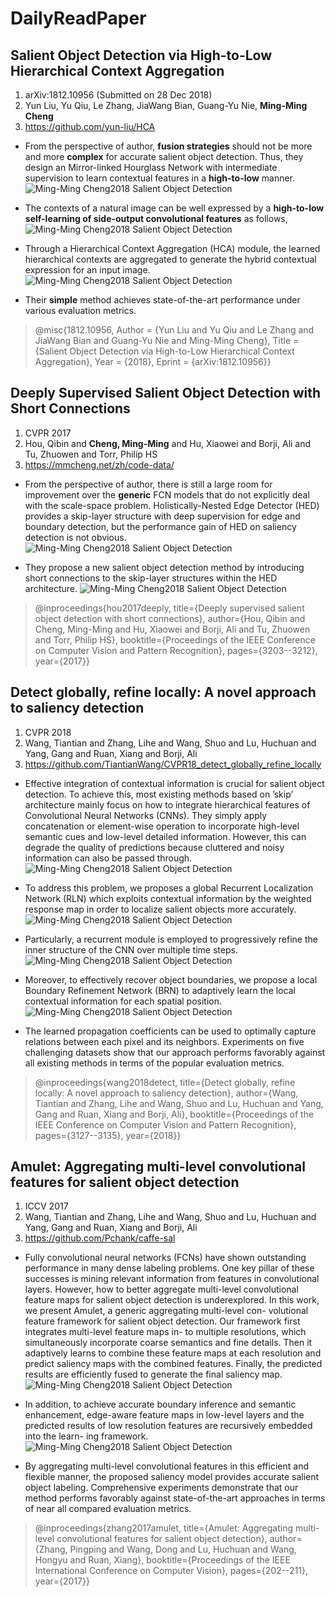 # DailyReadPaper

## Salient Object Detection via High-to-Low Hierarchical Context Aggregation
1. arXiv:1812.10956 (Submitted on 28 Dec 2018)
2. Yun Liu, Yu Qiu, Le Zhang, JiaWang Bian, Guang-Yu Nie, **Ming-Ming Cheng**
3. https://github.com/yun-liu/HCA

- From the perspective of author, **fusion strategies** should not be more and 
more **complex** for accurate salient object detection.
Thus, they design an Mirror-linked Hourglass Network with intermediate supervision to learn
 contextual features in a **high-to-low** manner. 
    ![Ming-Ming Cheng2018 Salient Object Detection](Pictures/Selection_003.png)

- The contexts of a natural image can be well expressed by a **high-to-low self-learning of side-output
convolutional features** as follows, 
    ![Ming-Ming Cheng2018 Salient Object Detection](Pictures/Selection_005.png)

- Through a Hierarchical Context Aggregation (HCA) module, the learned hierarchical contexts are aggregated to generate the hybrid 
contextual expression for an input image. 
    ![Ming-Ming Cheng2018 Salient Object Detection](Pictures/Selection_004.png)

- Their **simple** method achieves state-of-the-art 
performance under various evaluation metrics.

>@misc{1812.10956,
Author = {Yun Liu and Yu Qiu and Le Zhang and JiaWang Bian and Guang-Yu Nie and Ming-Ming Cheng},
Title = {Salient Object Detection via High-to-Low Hierarchical Context Aggregation},
Year = {2018},
Eprint = {arXiv:1812.10956}}

## Deeply Supervised Salient Object Detection with Short Connections
1. CVPR 2017
2. Hou, Qibin and **Cheng, Ming-Ming** and Hu, Xiaowei and Borji, Ali and Tu, Zhuowen and Torr, Philip HS
3. https://mmcheng.net/zh/code-data/

- From the perspective of author, there is still a large room for improvement over the **generic** FCN models 
that do not explicitly deal with the scale-space problem. Holistically-Nested Edge Detector (HED) provides a 
skip-layer structure with deep supervision for edge and boundary detection, but the performance gain of HED
on saliency detection is not obvious. 
    ![Ming-Ming Cheng2018 Salient Object Detection](Pictures/Selection_007.png)

- They propose a new salient object detection method 
by introducing short connections to the skip-layer structures within the HED
architecture. 
    ![Ming-Ming Cheng2018 Salient Object Detection](Pictures/Selection_006.png)

>@inproceedings{hou2017deeply,
  title={Deeply supervised salient object detection with short connections},
  author={Hou, Qibin and Cheng, Ming-Ming and Hu, Xiaowei and Borji, Ali and Tu, Zhuowen and Torr, Philip HS},
  booktitle={Proceedings of the IEEE Conference on Computer Vision and Pattern Recognition},
  pages={3203--3212},
  year={2017}}


## Detect globally, refine locally: A novel approach to saliency detection
1. CVPR 2018
2. Wang, Tiantian and Zhang, Lihe and Wang, Shuo and Lu, Huchuan and Yang, Gang and Ruan, Xiang and Borji, Ali
3. https://github.com/TiantianWang/CVPR18_detect_globally_refine_locally

- Effective integration of contextual information is crucial for salient object detection. To achieve this, most existing methods based on ’skip’ architecture mainly focus on how to integrate hierarchical features of Convolutional Neural Networks (CNNs). They simply apply concatenation or element-wise operation to incorporate high-level
semantic cues and low-level detailed information. However, this can degrade the quality of predictions because cluttered and noisy information can also be passed through.
    ![Ming-Ming Cheng2018 Salient Object Detection](Pictures/Selection_010.png)

- To address this problem, we proposes a global Recurrent Localization Network (RLN) which exploits contextual information by the weighted response map in order to localize salient objects more accurately. 
    ![Ming-Ming Cheng2018 Salient Object Detection](Pictures/Selection_011.png)

- Particularly, a recurrent module is employed to progressively refine the inner structure of the CNN over multiple time steps. 
   ![Ming-Ming Cheng2018 Salient Object Detection](Pictures/Selection_012.png)
 
- Moreover, to effectively recover object boundaries, we propose a local Boundary Refinement Network (BRN) to adaptively learn
the local contextual information for each spatial position.
    ![Ming-Ming Cheng2018 Salient Object Detection](Pictures/Selection_013.png)

- The learned propagation coefficients can be used to optimally capture relations between each pixel and its neighbors. Experiments on five challenging datasets show that our approach performs favorably against all existing methods in terms of the popular evaluation metrics.


>@inproceedings{wang2018detect,
  title={Detect globally, refine locally: A novel approach to saliency detection},
  author={Wang, Tiantian and Zhang, Lihe and Wang, Shuo and Lu, Huchuan and Yang, Gang and Ruan, Xiang and Borji, Ali},
  booktitle={Proceedings of the IEEE Conference on Computer Vision and Pattern Recognition},
  pages={3127--3135},
  year={2018}}

## Amulet: Aggregating multi-level convolutional features for salient object detection
1. ICCV 2017
2. Wang, Tiantian and Zhang, Lihe and Wang, Shuo and Lu, Huchuan and Yang, Gang and Ruan, Xiang and Borji, Ali
3. https://github.com/Pchank/caffe-sal

- Fully convolutional neural networks (FCNs) have shown
outstanding performance in many dense labeling problems.
One key pillar of these successes is mining relevant information from features in convolutional layers. However, how
to better aggregate multi-level convolutional feature maps
for salient object detection is underexplored. In this work,
we present Amulet, a generic aggregating multi-level con-
volutional feature framework for salient object detection.
Our framework first integrates multi-level feature maps in-
to multiple resolutions, which simultaneously incorporate
coarse semantics and fine details. Then it adaptively learns
to combine these feature maps at each resolution and predict saliency maps with the combined features. Finally, the
predicted results are efficiently fused to generate the final
saliency map. 
    ![Ming-Ming Cheng2018 Salient Object Detection](Pictures/Selection_009.png)

- In addition, to achieve accurate boundary
inference and semantic enhancement, edge-aware feature
maps in low-level layers and the predicted results of low
resolution features are recursively embedded into the learn-
ing framework. 
    ![Ming-Ming Cheng2018 Salient Object Detection](Pictures/Selection_008.png)

- By aggregating multi-level convolutional
features in this efficient and flexible manner, the proposed
saliency model provides accurate salient object labeling.
Comprehensive experiments demonstrate that our method
performs favorably against state-of-the-art approaches in
terms of near all compared evaluation metrics.
>@inproceedings{zhang2017amulet,
  title={Amulet: Aggregating multi-level convolutional features for salient object detection},
  author={Zhang, Pingping and Wang, Dong and Lu, Huchuan and Wang, Hongyu and Ruan, Xiang},
  booktitle={Proceedings of the IEEE International Conference on Computer Vision},
  pages={202--211},
  year={2017}}